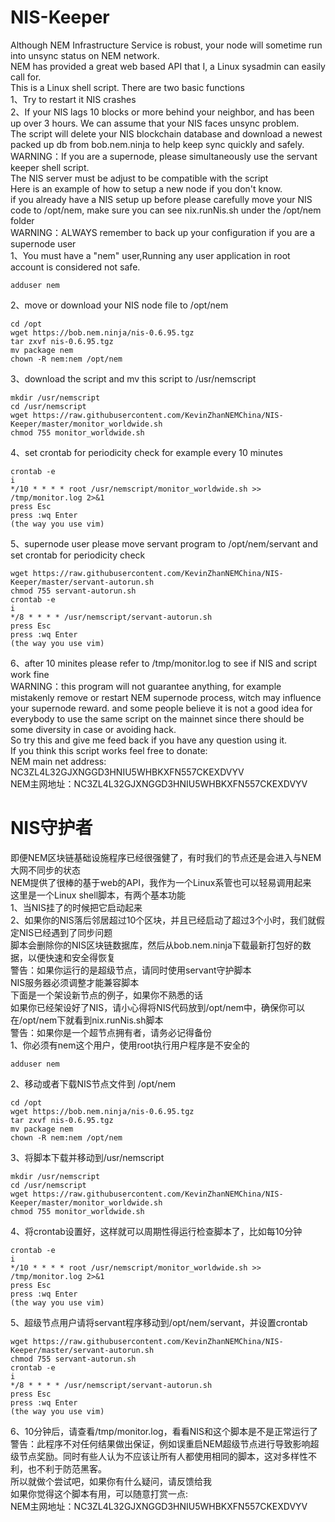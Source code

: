 # NIS-Keeper
Although NEM Infrastructure Service is robust, your node will sometime run into unsync status on NEM network. <br>
NEM has provided a great web based API that I, a Linux sysadmin can easily call for.<br>
This is a Linux shell script. There are two basic functions<br>
1、Try to restart it NIS crashes<br>
2、If your NIS lags 10 blocks or more behind your neighbor, and has been up over 3 hours. We can assume that your NIS faces unsync problem.<br>
The script will delete your NIS blockchain database and download a newest packed up db from bob.nem.ninja to help keep sync quickly and safely.<br>
WARNING：If you are a supernode, please simultaneously use the servant keeper shell script.<br>
The NIS server must be adjust to be compatible with the script<br>
Here is an example of how to setup a new node if you don't know.<br>
if you already have a NIS setup up before please carefully move your NIS code to /opt/nem, make sure you can see nix.runNis.sh under the /opt/nem folder<br>
WARNING：ALWAYS remember to back up your configuration if you are a supernode user<br>
1、You must have a "nem" user,Running any user application in root account is considered not safe.<br>
```Shell
adduser nem
```
2、move or download your NIS node file to /opt/nem<br>
```Shell
cd /opt
wget https://bob.nem.ninja/nis-0.6.95.tgz
tar zxvf nis-0.6.95.tgz
mv package nem
chown -R nem:nem /opt/nem
```
3、download the script and mv this script to /usr/nemscript<br>
```Shell
mkdir /usr/nemscript
cd /usr/nemscript
wget https://raw.githubusercontent.com/KevinZhanNEMChina/NIS-Keeper/master/monitor_worldwide.sh
chmod 755 monitor_worldwide.sh
```
4、set crontab for periodicity check for example every 10 minutes<br>
```Shell
crontab -e
i
*/10 * * * * root /usr/nemscript/monitor_worldwide.sh >> /tmp/monitor.log 2>&1
press Esc
press :wq Enter
(the way you use vim)
```
5、supernode user please move servant program to /opt/nem/servant and set crontab for periodicity check<br>
```Shell
wget https://raw.githubusercontent.com/KevinZhanNEMChina/NIS-Keeper/master/servant-autorun.sh
chmod 755 servant-autorun.sh
crontab -e
i
*/8 * * * * /usr/nemscript/servant-autorun.sh
press Esc
press :wq Enter
(the way you use vim)
```
6、after 10 minites please refer to /tmp/monitor.log to see if NIS and script work fine<br>
WARNING：this program will not guarantee anything, for example mistakenly remove or restart NEM supernode process, witch may influence your supernode reward. and some people believe it is not a good idea for everybody to use the same script on the mainnet since there should be some diversity in case or avoiding hack. <br>
So try this and give me feed back if you have any question using it.<br>
If you think this script works feel free to donate:<br>
NEM main net address: NC3ZL4L32GJXNGGD3HNIU5WHBKXFN557CKEXDVYV <br>
NEM主网地址：NC3ZL4L32GJXNGGD3HNIU5WHBKXFN557CKEXDVYV <br>
# NIS守护者
即便NEM区块链基础设施程序已经很强健了，有时我们的节点还是会进入与NEM大网不同步的状态<br>
NEM提供了很棒的基于web的API，我作为一个Linux系管也可以轻易调用起来<br>
这里是一个Linux shell脚本，有两个基本功能<br>
1、当NIS挂了的时候把它启动起来<br>
2、如果你的NIS落后邻居超过10个区块，并且已经启动了超过3个小时，我们就假定NIS已经遇到了同步问题<br>
脚本会删除你的NIS区块链数据库，然后从bob.nem.ninja下载最新打包好的数据，以便快速和安全得恢复<br>
警告：如果你运行的是超级节点，请同时使用servant守护脚本<br>
NIS服务器必须调整才能兼容脚本<br>
下面是一个架设新节点的例子，如果你不熟悉的话<br>
如果你已经架设好了NIS，请小心得将NIS代码放到/opt/nem中，确保你可以在/opt/nem下就看到nix.runNis.sh脚本<br>
警告：如果你是一个超节点拥有者，请务必记得备份<br>
1、你必须有nem这个用户，使用root执行用户程序是不安全的<br>
```Shell
adduser nem
```
2、移动或者下载NIS节点文件到 /opt/nem<br>
```Shell
cd /opt
wget https://bob.nem.ninja/nis-0.6.95.tgz
tar zxvf nis-0.6.95.tgz
mv package nem
chown -R nem:nem /opt/nem
```
3、将脚本下载并移动到/usr/nemscript<br>
```Shell
mkdir /usr/nemscript
cd /usr/nemscript
wget https://raw.githubusercontent.com/KevinZhanNEMChina/NIS-Keeper/master/monitor_worldwide.sh
chmod 755 monitor_worldwide.sh
```
4、将crontab设置好，这样就可以周期性得运行检查脚本了，比如每10分钟<br>
```Shell
crontab -e
i
*/10 * * * * root /usr/nemscript/monitor_worldwide.sh >> /tmp/monitor.log 2>&1
press Esc
press :wq Enter
(the way you use vim)
```
5、超级节点用户请将servant程序移动到/opt/nem/servant，并设置crontab<br>
```Shell
wget https://raw.githubusercontent.com/KevinZhanNEMChina/NIS-Keeper/master/servant-autorun.sh
chmod 755 servant-autorun.sh
crontab -e
i
*/8 * * * * /usr/nemscript/servant-autorun.sh
press Esc
press :wq Enter
(the way you use vim)
```
6、10分钟后，请查看/tmp/monitor.log，看看NIS和这个脚本是不是正常运行了<br>
警告：此程序不对任何结果做出保证，例如误重启NEM超级节点进行导致影响超级节点奖励。同时有些人认为不应该让所有人都使用相同的脚本，这对多样性不利，也不利于防范黑客。<br>
所以就做个尝试吧，如果你有什么疑问，请反馈给我<br>
如果你觉得这个脚本有用，可以随意打赏一点:<br>
NEM主网地址：NC3ZL4L32GJXNGGD3HNIU5WHBKXFN557CKEXDVYV <br>